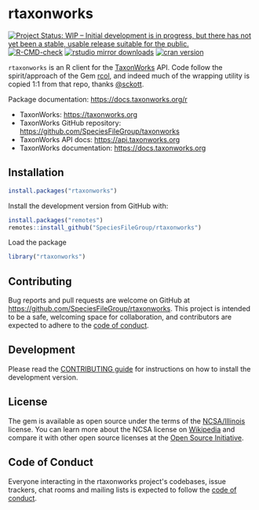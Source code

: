 rtaxonworks
====



<!-- README.md is generated from README.Rmd. Please edit that file -->

[![Project Status: WIP – Initial development is in progress, but there has not yet been a stable, usable release suitable for the public.](https://www.repostatus.org/badges/latest/wip.svg)](https://www.repostatus.org/#wip)
[![R-CMD-check](https://github.com/SpeciesFileGroup/rtaxonworks/workflows/R-CMD-check/badge.svg)](https://github.com/SpeciesFileGroup/rtaxonworks/actions)
[![rstudio mirror downloads](https://cranlogs.r-pkg.org/badges/rtaxonworks)](https://github.com/r-hub/cranlogs.app)
[![cran version](https://www.r-pkg.org/badges/version/rtaxonworks)](https://cran.r-project.org/package=rtaxonworks)

`rtaxonworks` is an R client for the [TaxonWorks](https://taxonworks.org) API. Code follow the spirit/approach of the Gem [rcol](https://github.com/sckott/rcol), and indeed much of the wrapping utility is copied 1:1 from that repo, thanks [@sckott](https://github.com/sckott).


Package documentation: https://docs.taxonworks.org/r

* TaxonWorks: https://taxonworks.org
* TaxonWorks GitHub repository: https://github.com/SpeciesFileGroup/taxonworks
* TaxonWorks API docs: https://api.taxonworks.org
* TaxonWorks documentation: https://docs.taxonworks.org

## Installation


```r
install.packages("rtaxonworks")
```

Install the development version from GitHub with:


```r
install.packages("remotes")
remotes::install_github("SpeciesFileGroup/rtaxonworks")
```

Load the package

```r
library("rtaxonworks")
```

## Contributing

Bug reports and pull requests are welcome on GitHub at https://github.com/SpeciesFileGroup/rtaxonworks. This project is intended to be a safe, welcoming space for collaboration, and contributors are expected to adhere to the [code of conduct](https://github.com/SpeciesFileGroup/rtaxonworks/blob/main/CODE_OF_CONDUCT.md).

## Development

Please read the [CONTRIBUTING guide](CONTRIBUTING.md) for instructions on how to install the development version.

## License

The gem is available as open source under the terms of the [NCSA/Illinois](https://github.com/SpeciesFileGroup/rtaxonworks/blob/main/LICENSE.txt) license. You can learn more about the NCSA license on [Wikipedia](https://en.wikipedia.org/wiki/University_of_Illinois/NCSA_Open_Source_License) and compare it with other open source licenses at the [Open Source Initiative](https://opensource.org/license/uoi-ncsa-php/).

## Code of Conduct

Everyone interacting in the rtaxonworks project's codebases, issue trackers, chat rooms and mailing lists is expected to follow the [code of conduct](https://github.com/SpeciesFileGroup/rtaxonworks/blob/main/CODE_OF_CONDUCT.md).
